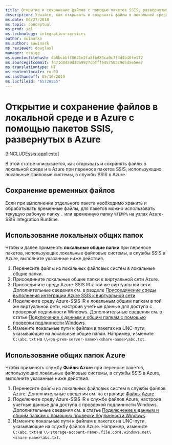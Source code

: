 ```yaml
---
title: Открытие и сохранение файлов с помощью пакетов SSIS, развернутых в Azure | Документы Майкрософт
description: Узнайте, как открывать и сохранять файлы в локальной среде и в Azure при переносе пакетов SSIS, использующих локальные файловые системы, в службы SSIS в Azure.
ms.date: 06/27/2018
ms.topic: conceptual
ms.prod: sql
ms.technology: integration-services
author: swinarko
ms.author: sawinark
ms.reviewer: douglasl
manager: craigg
ms.openlocfilehash: 4b8bcbbff8641e2fa8fbd83ca0c7f4d4b40fe172
ms.sourcegitcommit: fd71d04a9d30a9927cbfff645750ac9d5d5e5ee7
ms.translationtype: HT
ms.contentlocale: ru-RU
ms.lasthandoff: 05/16/2019
ms.locfileid: "65720555"
---
```

# <a name="open-and-save-files-on-premises-and-in-azure-with-ssis-packages-deployed-in-azure"></a>Открытие и сохранение файлов в локальной среде и в Azure с помощью пакетов SSIS, развернутых в Azure

[!INCLUDE[ssis-appliesto](../../includes/ssis-appliesto-ssvrpluslinux-asdb-asdw-xxx.md)]



В этой статье описывается, как открывать и сохранять файлы в локальной среде и в Azure при переносе пакетов SSIS, использующих локальные файловые системы, в службы SSIS в Azure.

## <a name="save-temporary-files"></a>Сохранение временных файлов
Если при выполнении отдельного пакета необходимо хранить и обрабатывать временные файлы, для пакетов можно использовать текущую рабочую папку `.` или временную папку `%TEMP%` на узлах Azure-SSIS Integration Runtime.

## <a name="use-on-premises-file-shares"></a>Использование локальных общих папок
Чтобы и далее применять **локальные общие папки** при переносе пакетов, использующих локальные файловые системы, в службы SSIS в Azure, выполните указанные ниже действия.
1.  Перенесите файлы из локальных файловых систем в локальные общие папки.
2.  Присоедините локальные общие папки к виртуальной сети Azure.
3.  Присоедините среду Azure-SSIS IR к той же виртуальной сети. Дополнительные сведения см. в разделе [Присоединение среды выполнения интеграции Azure SSIS к виртуальной сети](https://docs.microsoft.com/azure/data-factory/join-azure-ssis-integration-runtime-virtual-network).
4.  Подключите среду Azure-SSIS IR к локальным общим папкам в той же виртуальной сети, настроив учетные данные для доступа с проверкой подлинности Windows. Дополнительные сведения см. в статье [Подключение к данным и общим папкам с помощью проверки подлинности Windows](ssis-azure-connect-with-windows-auth.md).
5.  Измените локальные пути к файлам в пакетах на UNC-пути, указывающие на локальные общие папки. Например, измените `C:\abc.txt` на `\\<on-prem-server-name>\<share-name>\abc.txt`.

## <a name="use-azure-file-shares"></a>Использование общих папок Azure
Чтобы применять службу **Файлы Azure** при переносе пакетов, использующих локальные файловые системы, в службы SSIS в Azure, выполните указанные ниже действия.
1.  Перенесите файлы из локальных файловых систем в службы файлов Azure. Дополнительные сведения см. на странице [Файлы Azure](https://azure.microsoft.com/services/storage/files/).
2.  Подключите среду Azure-SSIS IR к службе файлов Azure, настроив учетные данные для доступа с проверкой подлинности Windows. Дополнительные сведения см. в статье [Подключение к данным и общим папкам с помощью проверки подлинности Windows](ssis-azure-connect-with-windows-auth.md).
3.  Измените локальные пути к файлам в пакетах на UNC-пути, указывающие на службу файлов Azure. Например, измените `C:\abc.txt` на `\\<storage-account-name>.file.core.windows.net\<share-name>\abc.txt`.

